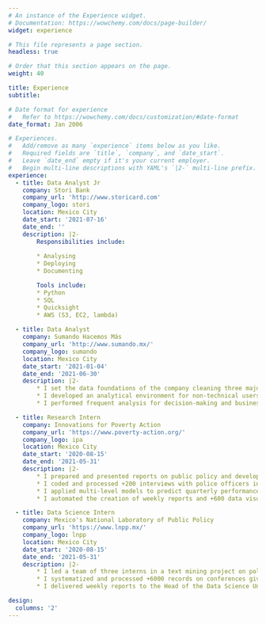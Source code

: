 ```yaml
---
# An instance of the Experience widget.
# Documentation: https://wowchemy.com/docs/page-builder/
widget: experience

# This file represents a page section.
headless: true

# Order that this section appears on the page.
weight: 40

title: Experience
subtitle:

# Date format for experience
#   Refer to https://wowchemy.com/docs/customization/#date-format
date_format: Jan 2006

# Experiences.
#   Add/remove as many `experience` items below as you like.
#   Required fields are `title`, `company`, and `date_start`.
#   Leave `date_end` empty if it's your current employer.
#   Begin multi-line descriptions with YAML's `|2-` multi-line prefix.
experience:
  - title: Data Analyst Jr
    company: Stori Bank
    company_url: 'http://www.storicard.com'
    company_logo: stori
    location: Mexico City
    date_start: '2021-07-16'
    date_end: ''
    description: |2-
        Responsibilities include:
        
        * Analysing
        * Deploying
        * Documenting

        Tools include:
        * Python 
        * SQL
        * Quicksight
        * AWS (S3, EC2, lambda)
        
  - title: Data Analyst
    company: Sumando Hacemos Más
    company_url: 'http://www.sumando.mx/'
    company_logo: sumando
    location: Mexico City
    date_start: '2021-01-04'
    date_end: '2021-06-30'
    description: |2-
        * I set the data foundations of the company cleaning three major datasets on philantropy in Mexico 
        * I developed an analytical environment for non-technical users to retrieve information and make data visualizations easily
        * I performed frequent analysis for decision-making and business-to-business meetings

  - title: Research Intern
    company: Innovations for Poverty Action
    company_url: 'https://www.poverty-action.org/'
    company_logo: ipa
    location: Mexico City
    date_start: '2020-08-15'
    date_end: '2021-05-31'
    description: |2-
        * I prepared and presented reports on public policy and development
        * I coded and processed +200 interviews with police officers in Mexico City
        * I applied multi-level models to predict quarterly performances on security based on INEGI's surveys
        * I automated the creation of weekly reports and +600 data visualizations

  - title: Data Science Intern
    company: Mexico's National Laboratory of Public Policy 
    company_url: 'https://www.lnpp.mx/'
    company_logo: lnpp
    location: Mexico City
    date_start: '2020-08-15'
    date_end: '2021-05-31'
    description: |2-
        * I led a team of three interns in a text mining project on political speeches
        * I systematized and processed +6000 records on conferences given by the President of Mexico
        * I delivered weekly reports to the Head of the Data Science Unit, Ph.D. Sebastián Garrido de Sierra 

design:
  columns: '2'
---
```

